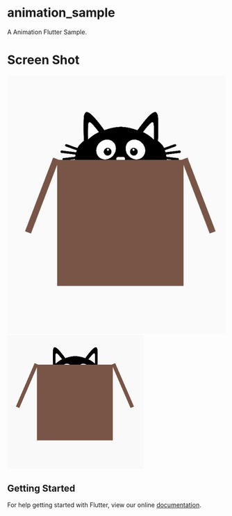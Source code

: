 # animation_sample

A Animation Flutter Sample.

# Screen Shot

![before start](https://github.com/bear2u/flutter_animation_sample/blob/master/stop.jpg)
![start](https://github.com/bear2u/flutter_animation_sample/blob/master/start.gif)



## Getting Started

For help getting started with Flutter, view our online
[documentation](https://flutter.io/).
